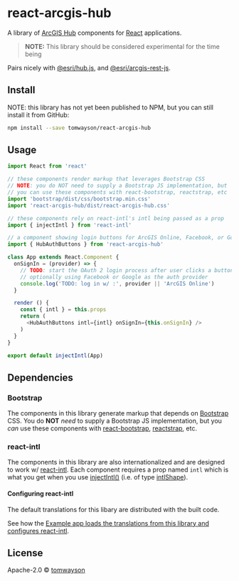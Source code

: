 # react-arcgis-hub

A library of [ArcGIS Hub](http://hub.arcgis.com/) components for [React]  applications.

<!-- TODO: add sheilds after publishing -->
<!-- [![NPM](https://img.shields.io/npm/v/react-arcgis-hub.svg)](https://www.npmjs.com/package/react-arcgis-hub) -->

> **NOTE:** This library should be considered experimental for the time being

Pairs nicely with [@esri/hub.js](https://esri.github.io/hub.js/), and [@esri/arcgis-rest-js](https://esri.github.io/arcgis-rest-js/).

## Install

NOTE: this library has not yet been published to NPM, but you can still install it from GitHub:

```bash
npm install --save tomwayson/react-arcgis-hub
```

## Usage

```js
import React from 'react'

// these components render markup that leverages Bootstrap CSS
// NOTE: you do NOT need to supply a Bootstrap JS implementation, but
// you can use these components with react-bootstrap, reactstrap, etc
import 'bootstrap/dist/css/bootstrap.min.css'
import 'react-arcgis-hub/dist/react-arcgis-hub.css'

// these components rely on react-intl's intl being passed as a prop
import { injectIntl } from 'react-intl'

// a component showing login buttons for ArcGIS Online, Facebook, or Google
import { HubAuthButtons } from 'react-arcgis-hub'

class App extends React.Component {
  onSignIn = (provider) => {
    // TODO: start the OAuth 2 login process after user clicks a button
    // optionally using Facebook or Google as the auth provider
    console.log('TODO: log in w/ :', provider || 'ArcGIS Online')
  }

  render () {
    const { intl } = this.props
    return (
      <HubAuthButtons intl={intl} onSignIn={this.onSignIn} />
    )
  }
}

export default injectIntl(App)
```

## Dependencies

### Bootstrap
The components in this library generate markup that depends on [Bootstrap](https://getbootstrap.com/) CSS. You do **NOT** _need_ to supply a Bootstrap JS implementation, but you _can_ use these components with [react-bootstrap](https://react-bootstrap.github.io/), [reactstrap](https://reactstrap.github.io/), etc.

### react-intl
The components in this library are also internationalized and are designed to work w/ [react-intl](https://github.com/yahoo/react-intl). Each component requires a prop named `intl` which is what you get when you use [injectIntl()](https://github.com/yahoo/react-intl/wiki/API#injection-api) (i.e. of type [intlShape](https://github.com/yahoo/react-intl/wiki/API#intlshape)).

#### Configuring react-intl

The default translations for this libary are distributed with the built code.

See how the [Example app loads the translations from this library and configures react-intl](./example/src/AppWrapper.js).

## License

Apache-2.0 © [tomwayson](https://github.com/tomwayson)

[React]:https://reactjs.org/
[Ember.js]:https://www.emberjs.com/
